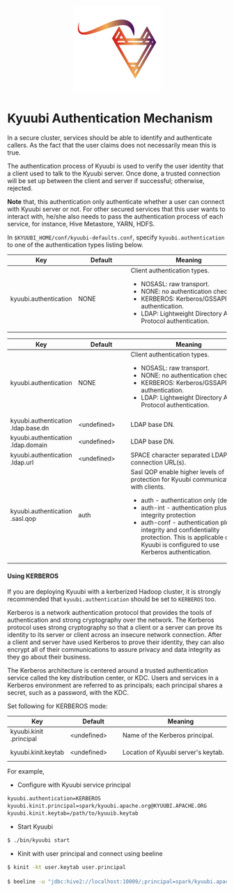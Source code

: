 <div align=center>

![](../imgs/kyuubi_logo_simple.png)

</div>

# Kyuubi Authentication Mechanism

In a secure cluster, services should be able to identify and authenticate callers.
As the fact that the user claims does not necessarily mean this is true.

The authentication process of Kyuubi is used to verify the user identity that a client used to talk to the Kyuubi server.
Once done, a trusted connection will be set up between the client and server if successful; otherwise, rejected.

**Note** that, this authentication only authenticate whether a user can connect with Kyuubi server or not.
For other secured services that this user wants to interact with, he/she also needs to pass the authentication process of each service, for instance, Hive Metastore, YARN, HDFS.

In `$KYUUBI_HOME/conf/kyuubi-defaults.conf`, specify `kyuubi.authentication` to one of the authentication types listing below.

Key | Default | Meaning | Since
--- | --- | --- | ---
kyuubi\.authentication|<div style='width: 80pt;word-wrap: break-word;white-space: normal'>NONE</div>|<div style='width: 200pt;word-wrap: break-word;white-space: normal'>Client authentication types.<ul> <li>NOSASL: raw transport.</li> <li>NONE: no authentication check.</li> <li>KERBEROS: Kerberos/GSSAPI authentication.</li> <li>LDAP: Lightweight Directory Access Protocol authentication.</li></ul></div>|<div style='width: 20pt'>1.0.0</div>


Key | Default | Meaning | Since
--- | --- | --- | ---
kyuubi\.authentication|<div style='width: 80pt;word-wrap: break-word;white-space: normal'>NONE</div>|<div style='width: 200pt;word-wrap: break-word;white-space: normal'>Client authentication types.<ul> <li>NOSASL: raw transport.</li> <li>NONE: no authentication check.</li> <li>KERBEROS: Kerberos/GSSAPI authentication.</li> <li>LDAP: Lightweight Directory Access Protocol authentication.</li></ul></div>|<div style='width: 20pt'>1.0.0</div>
kyuubi\.authentication<br>\.ldap\.base\.dn|<div style='width: 80pt;word-wrap: break-word;white-space: normal'>&lt;undefined&gt;</div>|<div style='width: 200pt;word-wrap: break-word;white-space: normal'>LDAP base DN.</div>|<div style='width: 20pt'>1.0.0</div>
kyuubi\.authentication<br>\.ldap\.domain|<div style='width: 80pt;word-wrap: break-word;white-space: normal'>&lt;undefined&gt;</div>|<div style='width: 200pt;word-wrap: break-word;white-space: normal'>LDAP base DN.</div>|<div style='width: 20pt'>1.0.0</div>
kyuubi\.authentication<br>\.ldap\.url|<div style='width: 80pt;word-wrap: break-word;white-space: normal'>&lt;undefined&gt;</div>|<div style='width: 200pt;word-wrap: break-word;white-space: normal'>SPACE character separated LDAP connection URL(s).</div>|<div style='width: 20pt'>1.0.0</div>
kyuubi\.authentication<br>\.sasl\.qop|<div style='width: 80pt;word-wrap: break-word;white-space: normal'>auth</div>|<div style='width: 200pt;word-wrap: break-word;white-space: normal'>Sasl QOP enable higher levels of protection for Kyuubi communication with clients.<ul> <li>auth - authentication only (default)</li> <li>auth-int - authentication plus integrity protection</li> <li>auth-conf - authentication plus integrity and confidentiality protection. This is applicable only if Kyuubi is configured to use Kerberos authentication.</li> </ul></div>|<div style='width: 20pt'>1.0.0</div>


#### Using KERBEROS

If you are deploying Kyuubi with a kerberized Hadoop cluster, it is strongly recommended that `kyuubi.authentication` should be set to `KERBEROS` too.

Kerberos is a network authentication protocol that provides the tools of authentication and strong cryptography over the network.
The Kerberos protocol uses strong cryptography so that a client or a server can prove its identity to its server or client across an insecure network connection.
After a client and server have used Kerberos to prove their identity, they can also encrypt all of their communications to assure privacy and data integrity as they go about their business.

The Kerberos architecture is centered around a trusted authentication service called the key distribution center, or KDC.
Users and services in a Kerberos environment are referred to as principals;
each principal shares a secret, such as a password, with the KDC.

Set following for KERBEROS mode:

Key | Default | Meaning | Since
--- | --- | --- | ---
kyuubi\.kinit<br>\.principal|<div style='width: 80pt;word-wrap: break-word;white-space: normal'>&lt;undefined&gt;</div>|<div style='width: 200pt;word-wrap: break-word;white-space: normal'>Name of the Kerberos principal.</div>|<div style='width: 20pt'>1.0.0</div>
kyuubi\.kinit\.keytab|<div style='width: 80pt;word-wrap: break-word;white-space: normal'>&lt;undefined&gt;</div>|<div style='width: 200pt;word-wrap: break-word;white-space: normal'>Location of Kyuubi server's keytab.</div>|<div style='width: 20pt'>1.0.0</div>


For example,

- Configure with Kyuubi service principal 
```bash
kyuubi.authentication=KERBEROS
kyuubi.kinit.principal=spark/kyuubi.apache.org@KYUUBI.APACHE.ORG
kyuubi.kinit.keytab=/path/to/kyuuib.keytab
```

- Start Kyuubi
```bash
$ ./bin/kyuubi start
```

- Kinit with user principal and connect using beeline

```bash
$ kinit -kt user.keytab user.principal

$ beeline -u "jdbc:hive2://localhost:10009/;principal=spark/kyuubi.apache.org@KYUUBI.APACHE.ORG"
```
